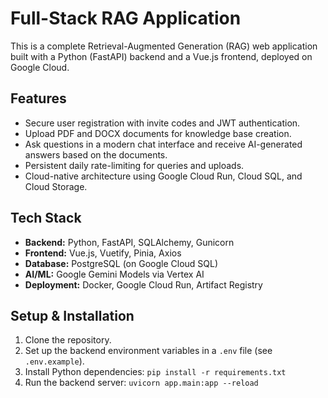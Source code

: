 # Full-Stack RAG Application

This is a complete Retrieval-Augmented Generation (RAG) web application built with a Python (FastAPI) backend and a Vue.js frontend, deployed on Google Cloud.

## Features

- Secure user registration with invite codes and JWT authentication.
- Upload PDF and DOCX documents for knowledge base creation.
- Ask questions in a modern chat interface and receive AI-generated answers based on the documents.
- Persistent daily rate-limiting for queries and uploads.
- Cloud-native architecture using Google Cloud Run, Cloud SQL, and Cloud Storage.

## Tech Stack

- **Backend:** Python, FastAPI, SQLAlchemy, Gunicorn
- **Frontend:** Vue.js, Vuetify, Pinia, Axios
- **Database:** PostgreSQL (on Google Cloud SQL)
- **AI/ML:** Google Gemini Models via Vertex AI
- **Deployment:** Docker, Google Cloud Run, Artifact Registry

## Setup & Installation

1.  Clone the repository.
2.  Set up the backend environment variables in a `.env` file (see `.env.example`).
3.  Install Python dependencies: `pip install -r requirements.txt`
4.  Run the backend server: `uvicorn app.main:app --reload`